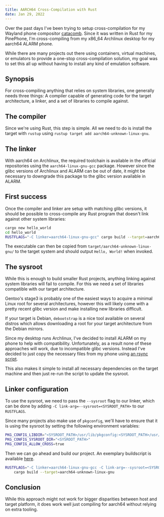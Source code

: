 ```yaml
---
title: AARCH64 Cross-Compilation with Rust
date: Jan 29, 2022
---
```


Over the past days I've been trying to setup cross-compilation for my Wayland
phone compositor [catacomb](https://github.com/chrisduerr/catacomb). Since it
was written in Rust for my PinePhone, I'm cross-compiling from my x86_64
Archlinux desktop for my aarch64 ALARM phone.

While there are many projects out there using containers, virtual machines, or
emulators to provide a one-stop cross-compilation solution, my goal was to set
this all up without having to install any kind of emulation software.

## Synopsis

For cross-compiling anything that relies on system libraries, one generally
needs three things: A compiler capable of generating code for the target
architecture, a linker, and a set of libraries to compile against.

## The compiler

Since we're using Rust, this step is simple. All we need to do is install the
target with `rustup` using `rustup target add aarch64-unknown-linux-gnu`.

## The linker

With aarch64 on Archlinux, the required toolchain is available in the official
repositories using the `aarch64-linux-gnu-gcc` package. However since the glibc
versions of Archlinux and ALARM can be out of date, it might be necessary to
downgrade this package to the glibc version available in ALARM.

## First success

Once the compiler and linker are setup with matching glibc versions, it should
be possible to cross-compile any Rust program that doesn't link against other
system libraries:

```bash
cargo new hello_world
cd hello_world
RUSTFLAGS="-C linker=aarch64-linux-gnu-gcc" cargo build --target=aarch64-unknown-linux-gnu
```

The executable can then be copied from `target/aarch64-unknown-linux-gnu/` to
the target system and should output `Hello, World!` when invoked.

## The sysroot

While this is enough to build smaller Rust projects, anything linking against
system libraries will fail to compile. For this we need a set of libraries
compatible with our target architecture.

Gentoo's stage3 is probably one of the easiest ways to acquire a minimal Linux
root for several architectures, however this will likely come with a pretty
recent glibc version and make installing new libraries difficult.

If your target is Debian, `debootstrap` is a nice tool available on several
distros which allows downloading a root for your target architecture from the
Debian mirrors.

Since my desktop runs Archlinux, I've decided to install ALARM on my phone to
help with compatibility. Unfortunately, as a result none of these approaches
will work, due to incompatible glibc versions. Instead I've decided to just copy
the necessary files from my phone using [an rsync script](https://github.com/chrisduerr/catacomb/blob/d9d655e54e55d0311719cd1f5255929e63ee4e90/create_sysroot.sh).

This also makes it simple to install all necessary dependencies on the target
machine and then just re-run the script to update the sysroot.

## Linker configuration

To use the sysroot, we need to pass the `--sysroot` flag to our linker, which
can be done by adding `-C link-arg=--sysroot=<SYSROOT_PATH>` to our `RUSTFLAGS`.

Since many projects also make use of `pkgconfig`, we'll have to ensure that it
is using the sysroot by setting the following environment variables:

```bash
PKG_CONFIG_LIBDIR="<SYSROOT_PATH>/usr/lib/pkgconfig:<SYSROOT_PATH>/usr/share/pkgconfig"
PKG_CONFIG_SYSROOT_DIR="<SYSROOT_PATH>"
PKG_CONFIG_ALLOW_CROSS=true
```

Then we can go ahead and build our project. An exemplary buildscript is
available [here](https://github.com/chrisduerr/catacomb/blob/d9d655e54e55d0311719cd1f5255929e63ee4e90/build.sh).

```bash
RUSTFLAGS="-C linker=aarch64-linux-gnu-gcc -C link-arg=--sysroot=<SYSROOT_PATH>" \
    cargo build --target=aarch64-unknown-linux-gnu
```

## Conclusion

While this approach might not work for bigger disparities between host and
target platform, it does work well just compiling for aarch64 without relying on
extra tooling.
